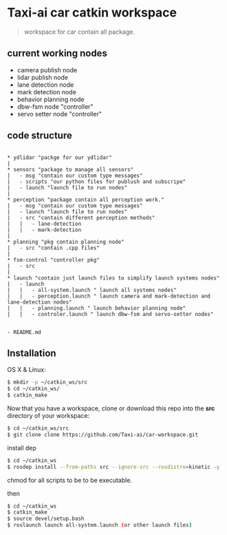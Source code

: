 # Taxi-ai car catkin workspace 
> workspace for car contain all package.

## current working nodes 

* camera publish node
* lidar publish node
* lane detection node
* mark detection node
* behavior planning node
* dbw-fsm node "controller"
* servo setter node "controller"

## code structure 
```

* ydlidar "packge for our ydlidar" 
|
* sensors "package to manage all sensors"
|   - msg "contain our custom type messages"
|   - scripts "our python files for publush and subscripe"
|   - launch "launch file to run nodes"
|
* perception "package contain all perception work."
|   - msg "contain our custom type messages"
|   - launch "launch file to run nodes"
|   - src "contain different perception methods"
|   |   - lane-detection
|   |   - mark-detection
|
* planning "pkg contain planning node"
|   - src "contain .cpp files"
|
* fsm-control "controller pkg"
|   - src
|
* launch "contain just launch files to simplify launch systems nodes"
|   - launch
|   |   - all-system.launch " launch all systems nodes"
|   |   - perception.launch " launch camera and mark-detection and lane-detection nodes"
|   |   - planning.launch " launch behavior planning node"
|   |   - controler.launch " launch dbw-fsm and servo-setter nodes"


- README.md
```

## Installation

OS X & Linux:

```sh
$ mkdir -p ~/catkin_ws/src
$ cd ~/catkin_ws/
$ catkin_make
```
Now that you have a workspace, clone or download this repo into the **src** directory of your workspace:

```sh
$ cd ~/catkin_ws/src
$ git clone clone https://github.com/Taxi-ai/car-workspace.git
```
install dep

```sh
$ cd ~/catkin_ws
$ rosdep install --from-paths src --ignore-src --rosdistro=kinetic -y
```

chmod for all scripts to be to be executable.  

then 

```sh
$ cd ~/catkin_ws
$ catkin_make
$ source devel/setup.bash
$ roslaunch launch all-system.launch (or other launch files)
```
